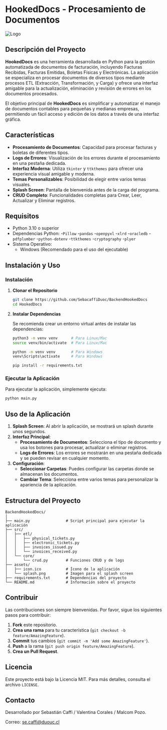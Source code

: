 # HookedDocs - Procesamiento de Documentos

![Logo](https://elsenuelo.cl/web/wp-content/themes/elsenuelo/img/logo-elsenuelo-2023.png?v=2)  <!-- Si tienes un logo, puedes colocarlo aquí -->

## Descripción del Proyecto

**HookedDocs** es una herramienta desarrollada en Python para la gestión automatizada de documentos de facturación, incluyendo Facturas Recibidas, Facturas Emitidas, Boletas Físicas y Electrónicas. La aplicación se especializa en procesar documentos de diversos tipos mediante procesos ETL (Extracción, Transformación, y Carga) y ofrece una interfaz amigable para la actualización, eliminación y revisión de errores en los documentos procesados.

El objetivo principal de **HookedDocs** es simplificar y automatizar el manejo de documentos contables para pequeñas y medianas empresas, permitiendo un fácil acceso y edición de los datos a través de una interfaz gráfica.

## Características

- **Procesamiento de Documentos**: Capacidad para procesar facturas y boletas de diferentes tipos.
- **Logs de Errores**: Visualización de los errores durante el procesamiento en una pestaña dedicada.
- **Interfaz Moderna**: Utiliza `tkinter` y `ttkthemes` para ofrecer una experiencia visual amigable y moderna.
- **Temas Personalizables**: Posibilidad de elegir entre varios temas visuales.
- **Splash Screen**: Pantalla de bienvenida antes de la carga del programa.
- **CRUD Completo**: Funcionalidades completas para Crear, Leer, Actualizar y Eliminar registros.

## Requisitos

- Python 3.10 o superior
- Dependencias Python:
   -`Pillow`
   -`pandas`
   -`openpyxl`
   -`xlrd`
   -`oracledb`
   -`pdfplumber`
   -`python-dotenv`
   -`ttkthemes`
   -`cryptography`
   -`plyer`
- Sistema Operativo:
  - Windows (Recomendado para el uso del ejecutable)

## Instalación y Uso

### Instalación

1. **Clonar el Repositorio**

   ```bash
   git clone https://github.com/SebacaffiDuoc/BackendHookedDocs
   cd HookedDocs
   ```

2. **Instalar Dependencias**

   Se recomienda crear un entorno virtual antes de instalar las dependencias:

   ```bash
   python3 -m venv venv      # Para Linux/Mac
   source venv/bin/activate  # Para Linux/Mac

   python -m venv venv       # Para Windows
   venv\Scripts\activate     # Para Windows

   pip install -r requirements.txt
   ```

### Ejecutar la Aplicación

Para ejecutar la aplicación, simplemente ejecuta:

```bash
python main.py
```

## Uso de la Aplicación

1. **Splash Screen**: Al abrir la aplicación, se mostrará un splash durante unos segundos.
2. **Interfaz Principal**:
   - **Procesamiento de Documentos**: Selecciona el tipo de documento y usa los botones para procesar, actualizar o eliminar registros.
   - **Logs de Errores**: Los errores se mostrarán en una pestaña dedicada y se pueden revisar en cualquier momento.
3. **Configuración**:
   - **Seleccionar Carpetas**: Puedes configurar las carpetas donde se almacenan los documentos.
   - **Cambiar Tema**: Selecciona entre varios temas para personalizar la apariencia de la aplicación.

## Estructura del Proyecto

```
BackendHookedDocs/
│
├── main.py                # Script principal para ejecutar la aplicación
├── src/
│   ├── etl/
│   │   ├── physical_tickets.py
│   │   ├── electronic_tickets.py
│   │   ├── invoices_issued.py
│   │   └── invoices_received.py
│   └── core/
│       └── crud.py        # Funciones CRUD y de logs
├── assets/
│   ├── icon.ico           # Ícono de la aplicación
│   └── splash.png         # Imagen para el splash screen
├── requirements.txt       # Dependencias del proyecto
└── README.md              # Información sobre el proyecto
```

## Contribuir

Las contribuciones son siempre bienvenidas. Por favor, sigue los siguientes pasos para contribuir:

1. **Fork** este repositorio.
2. **Crea una rama** para tu característica (`git checkout -b feature/AmazingFeature`).
3. **Commit** tus cambios (`git commit -m 'Add some AmazingFeature'`).
4. **Push** a la rama (`git push origin feature/AmazingFeature`).
5. **Crea un Pull Request**.

## Licencia

Este proyecto está bajo la Licencia MIT. Para más detalles, consulta el archivo `LICENSE`.

## Contacto

Desarrollado por Sebastián Caffi / Valentina Corales / Malcom Pozo.

Correo: se.caffi@duouc.cl
